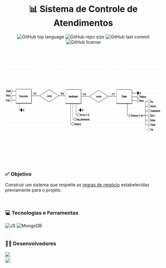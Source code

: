 <h1 align="center">📊 Sistema de Controle de Atendimentos</h1>
<p align="center">
  <img alt="GitHub top language" src="https://img.shields.io/github/languages/top/filipe-rds/Projeto2_BD2?color=green">
  <img alt="GitHub repo size" src="https://img.shields.io/github/repo-size/filipe-rds/Projeto2_BD2?color=green">
  <img alt="GitHub last commit" src="https://img.shields.io/github/last-commit/filipe-rds/Projeto2_BD2?color=green">
  <img alt="GitHub license" src="https://img.shields.io/github/license/filipe-rds/Projeto2_BD2?color=green"><img>
</p>
<div align="center">
  <img src="./assets/preview.png" height="350" width="700"><br>
</div>
<div style="display: inline_block" ><br>
    <h3>✅ Objetivo</h3>
    <p>Construir um sistema que respeite as <a href="">regras de negócio</a> estabelecidas previamente para o projeto.</p>
</div>

<div style="display: inline_block" ><br>
    <h3>💻 Tecnologias e Ferramentas </h3>
    <img alt="JS" src="https://img.shields.io/badge/Javascript-000000?style=for-the-badge&logo=javascript&logoColor=white">
    <img alt="MongoDB" src="https://img.shields.io/badge/MongoDB-000000?style=for-the-badge&logo=mongodb&logoColor=white">
</div>

<div style="display: inline_block" ><br>
  <h3>👨‍💻 Desenvolvedores</h3>
  <a align="center" href="https://github.com/filipe-rds" target="_blank"><img  src="https://img.shields.io/badge/Filipe_Rodrigues-000000?style=for-the-badge&logo=GitHub&logoColor=white" target="_blank"></a>
  <br>
  <a align="center" href="https://github.com/gabryel-araujo" target="_blank"><img  src="https://img.shields.io/badge/Gabriel_Araújo-000000?style=for-the-badge&logo=GitHub&logoColor=white" target="_blank"></a>
</div>
